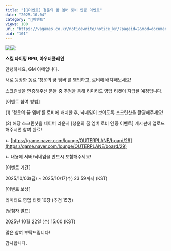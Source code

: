 ```yaml
---
title: "[🎉이벤트] 청운의 꿈 엠버 로비 인증 이벤트"
date: "2025.10.04"
category: "🎉이벤트"
views: 100
url: "https://vagames.co.kr/noticewrite/notice_kr/?pageid=2&mod=document&uid=101"
uid: "101"
---
```


![](https://vagames.co.kr/wp-content/uploads/kboard_attached/1/202510/68e0168be07e85089084.png)![](/images/news/live/kr/101-15c2a6ff.png)

  

**스킬 타이밍 RPG, 아우터플레인**

안녕하세요, GM 아메입니다.

  

새로 등장한 동료 '청운의 꿈 엠버'를 영입하고, 로비에 배치해보세요!

스크린샷을 인증해주신 분들 중 추첨을 통해 리미티드 영입 티켓이 지급될 예정입니다.

  

\[이벤트 참여 방법\]

(1) '청운의 꿈 엠버'를 로비에 배치한 후, 닉네임이 보이도록 스크린샷을 촬영해주세요!

  

(2) 해당 스크린샷을 네이버 라운지 \[청운의 꿈 엠버 로비 인증 이벤트\] 게시판에 업로드해주시면 참여 완료!

ㄴ [https://game.naver.com/lounge/OUTERPLANE/board/29](https://game.naver.com/lounge/OUTERPLANE/board/29)

ㄴ 내용에 서버/닉네임을 반드시 포함해주세요!

  

​\[이벤트 기간\]

2025/10/03(금) ~ 2025/10/17(수) 23:59까지 (KST)

  

\[이벤트 보상\]

리미티드 영입 티켓 10장 (추첨 15명)

  

\[당첨자 발표\]

2025년 10월 22일 (수) 15:00 (KST)

  

​많은 참여 부탁드립니다!

감사합니다.